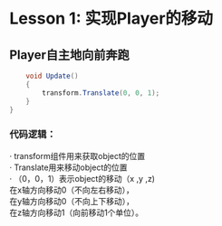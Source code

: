 # Lesson 1: 实现Player的移动
## Player自主地向前奔跑
```C#
    void Update()
    {
        transform.Translate(0, 0, 1);
    }
}
```
### 代码逻辑：  
· transform组件用来获取object的位置  
· Translate用来移动object的位置  
· （0，0，1）表示object的移动（x ,y ,z)  
   在x轴方向移动0（不向左右移动），  
   在y轴方向移动0（不向上下移动），  
   在z轴方向移动1（向前移动1个单位）。  
